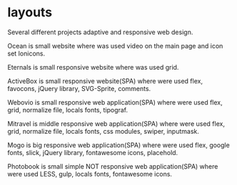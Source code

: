 # layouts
Several different projects adaptive and responsive web design.

Ocean is small website where was used video on the main page and icon set Ionicons.

Eternals is small responsive website where was used grid.

ActiveBox is small responsive website(SPA) where were used flex, favocons, jQuery library, SVG-Sprite, comments.

Webovio is small responsive web application(SPA) where were used flex, grid, normalize file, locals fonts, tipograf.

Mitravel is middle responsive web application(SPA) where were used flex, grid, normalize file, locals fonts, css modules, swiper, inputmask.

Mogo is big responsive web application(SPA) where were used flex, google fonts, slick, jQuery library, fontawesome icons, placehold.

Photobook is small simple NOT responsive web application(SPA) where were used LESS, gulp, locals fonts, fontawesome icons.
